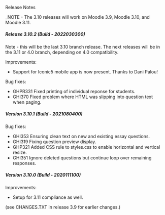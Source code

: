Release Notes

_NOTE - The 3.10 releases will work on Moodle 3.9, Moodle 3.10, and Moodle 3.11.

##### Release 3.10.2 (Build - 2022030300)
Note - this will be the last 3.10 branch release. The next releases will be in the 3.11 or 4.0 branch, depending on 4.0 compatibility.

Improvements:

* Support for Iconic5 mobile app is now present. Thanks to Dani Palou!

Bug fixes:

* GHPR331 Fixed printing of individual reponse for students.
* GHI370 Fixed problem where HTML was slipping into question text when paging.

##### Version 3.10.1 (Build - 2021080400)

Bug fixes:

* GHI353 Ensuring clean text on new and existing essay questions.
* GHI319 Fixing question preview display.
* GHP321 Added CSS rule to styles.css to enable horizontal and vertical resize.
* GHI351 Ignore deleted questions but continue loop over remaining responses.

##### Version 3.10.0 (Build - 2020111100)

Improvements:

* Setup for 3.11 compliance as well.

(see CHANGES.TXT in release 3.9 for earlier changes.)
